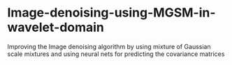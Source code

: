 # Image-denoising-using-MGSM-in-wavelet-domain

Improving the Image denoising algorithm by using mixture of Gaussian scale mixtures and using neural nets for predicting the covariance matrices
